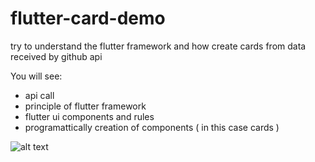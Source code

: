 # flutter-card-demo
try to understand the flutter framework and how create cards from data received by github api

You will see:
- api call
- principle of flutter framework 
- flutter ui components and rules
- programattically creation of components ( in this case cards )


![alt text](https://imgur.com/a/zgFQb)
